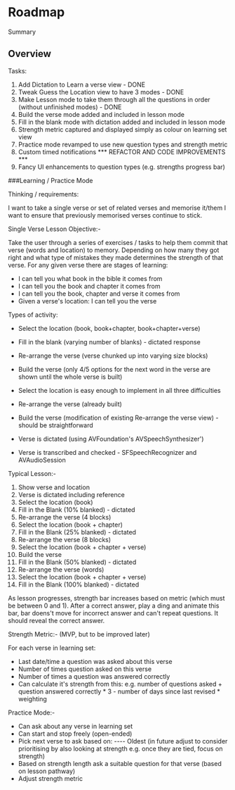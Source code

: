 # Roadmap

<!--@START_MENU_TOKEN@-->Summary<!--@END_MENU_TOKEN@-->

## Overview

Tasks:
1. Add Dictation to Learn a verse view - DONE
2. Tweak Guess the Location view to have 3 modes - DONE
3. Make Lesson mode to take them through all the questions in order (without unfinished modes) - DONE
4. Build the verse mode added and included in lesson mode
5. Fill in the blank mode with dictation added and included in lesson mode
6. Strength metric captured and displayed simply as colour on learning set view
7. Practice mode revamped to use new question types and strength metric
8. Custom timed notifications
*** REFACTOR AND CODE IMPROVEMENTS ***
9. Fancy UI enhancements to question types (e.g. strengths progress bar)

###Learning / Practice Mode

Thinking / requirements:

I want to take a single verse or set of related verses and memorise it/them
I want to ensure that previously memorised verses continue to stick.

Single Verse Lesson Objective:-

Take the user through a series of exercises / tasks to help them commit that verse (words and location) to memory.
Depending on how many they got right and what type of mistakes they made determines the strength of that verse.
For any given verse there are stages of learning:
- I can tell you what book in the bible it comes from
- I can tell you the book and chapter it comes from
- I can tell you the book, chapter and verse it comes from
- Given a verse's location: I can tell you the verse 

Types of activity:
- Select the location (book, book+chapter, book+chapter+verse)
- Fill in the blank (varying number of blanks) - dictated response
- Re-arrange the verse (verse chunked up into varying size blocks)
- Build the verse (only 4/5 options for the next word in the verse are shown until the whole verse is built)


- Select the location is easy enough to implement in all three difficulties
- Re-arrange the verse (already built)
- Build the verse (modification of existing Re-arrange the verse view) - should be straightforward
- Verse is dictated (using AVFoundation's AVSpeechSynthesizer')
- Verse is transcribed and checked - SFSpeechRecognizer and AVAudioSession

Typical Lesson:-

1. Show verse and location
2. Verse is dictated including reference
3. Select the location (book)
4. Fill in the Blank (10% blanked) - dictated
5. Re-arrange the verse (4 blocks)
6. Select the location (book + chapter)
7. Fill in the Blank (25% blanked) - dictated
8. Re-arrange the verse (8 blocks)
9. Select the location (book + chapter + verse)
10. Build the verse
11. Fill in the Blank (50% blanked) - dictated
12. Re-arrange the verse (words)
13. Select the location (book + chapter + verse)
14. Fill in the Blank (100% blanked) - dictated

As lesson progresses, strength bar increases based on metric (which must be between 0 and 1). After a correct answer, play a ding and animate this bar, bar doens't move for incorrect answer and can't repeat questions. It should reveal the correct answer.

Strength Metric:- (MVP, but to be improved later)

For each verse in learning set:

- Last date/time a question was asked about this verse
- Number of times question asked on this verse
- Number of times a question was answered correctly
- Can calculate it's strength from this: e.g. number of questions asked + question answered correctly * 3 - number of days since last revised * weighting

Practice Mode:-

- Can ask about any verse in learning set
- Can start and stop freely (open-ended)
- Pick next verse to ask based on:
---- Oldest (in future adjust to consider prioritising by also looking at strength e.g. once they are tied, focus on strength)
- Based on strength length ask a suitable question for that verse (based on lesson pathway)
- Adjust strength metric

